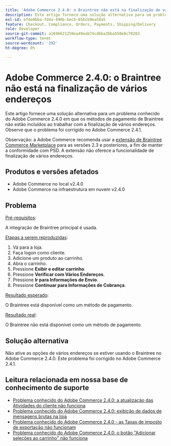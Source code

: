 ```yaml
---
title: 'Adobe Commerce 2.4.0: o Braintree não está na finalização de vários endereços'
description: Este artigo fornece uma solução alternativa para um problema conhecido do Adobe Commerce 2.4.0 em que os métodos de pagamento de Braintree não estão incluídos ao trabalhar com a finalização de vários endereços. Observe que o problema foi corrigido no Adobe Commerce 2.4.1.
exl-id: efde0bba-fd4a-490b-becb-856cb9ea58a5
feature: Checkout, Compliance, Orders, Payments, Shipping/Delivery
role: Developer
source-git-commit: a1046621259ea49eab74cd6ba3bba550e0c70283
workflow-type: tm+mt
source-wordcount: '292'
ht-degree: 0%

---
```


# Adobe Commerce 2.4.0: o Braintree não está na finalização de vários endereços

Este artigo fornece uma solução alternativa para um problema conhecido do Adobe Commerce 2.4.0 em que os métodos de pagamento de Braintree não estão incluídos ao trabalhar com a finalização de vários endereços. Observe que o problema foi corrigido no Adobe Commerce 2.4.1.

Observação: a Adobe Commerce recomenda usar a [extensão de Braintree Commerce Marketplace](https://marketplace.magento.com/paypal-module-braintree.html) para as versões 2.3 e posteriores, a fim de manter a conformidade com PSD. A extensão não oferece a funcionalidade de finalização de vários endereços.

## Produtos e versões afetados

* Adobe Commerce no local v2.4.0
* Adobe Commerce na infraestrutura em nuvem v2.4.0

## Problema

<u>Pré-requisitos</u>:

A integração de Braintree principal é usada.

<u>Etapas a serem reproduzidas</u>:

1. Vá para a loja.
1. Faça logon como cliente.
1. Adicione um produto ao carrinho.
1. Abra o carrinho.
1. Pressione **Exibir e editar carrinho**.
1. Pressione **Verificar com Vários Endereços**.
1. Pressione **Ir para Informações de Envio**.
1. Pressione **Continuar para Informações de Cobrança**.

<u>Resultado esperado</u>:

O Braintree está disponível como um método de pagamento.

<u>Resultado real</u>:

O Braintree não está disponível como um método de pagamento.

## Solução alternativa

Não ative as opções de vários endereços se estiver usando o Braintree no Adobe Commerce 2.4.0. Este problema foi corrigido no Adobe Commerce 2.4.1.

## Leitura relacionada em nossa base de conhecimento de suporte

* [Problema conhecido do Adobe Commerce 2.4.0: a atualização das Atividades do cliente não funciona](/help/troubleshooting/miscellaneous/magento-2-4-0-refresh-on-customer-activities-does-not-work.md)
* [Problema conhecido do Adobe Commerce 2.4.0: exibição de dados de mensagens brutas na loja](/help/troubleshooting/storefront/magento-2-4-0-issue-storefront-raw-message-data-display.md)
* [Problema conhecido do Adobe Commerce 2.4.0 - as Taxas de imposto de exportação não funcionam](/help/troubleshooting/miscellaneous/magento-2-4-0-known-issue-export-tax-rates-does-not-work.md)
* [Problema conhecido do Adobe Commerce 2.4.0: o botão &quot;Adicionar seleções ao carrinho&quot; não funciona](/help/troubleshooting/miscellaneous/magento-2-4-0-add-selections-to-my-cart-does-not-work.md)
